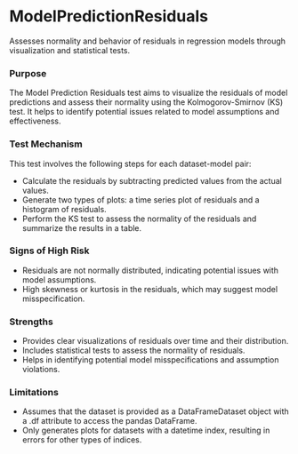 # ModelPredictionResiduals

Assesses normality and behavior of residuals in regression models through visualization and statistical tests.

### Purpose

The Model Prediction Residuals test aims to visualize the residuals of model predictions and assess their normality
using the Kolmogorov-Smirnov (KS) test. It helps to identify potential issues related to model assumptions and
effectiveness.

### Test Mechanism

This test involves the following steps for each dataset-model pair:

- Calculate the residuals by subtracting predicted values from the actual values.
- Generate two types of plots: a time series plot of residuals and a histogram of residuals.
- Perform the KS test to assess the normality of the residuals and summarize the results in a table.

### Signs of High Risk

- Residuals are not normally distributed, indicating potential issues with model assumptions.
- High skewness or kurtosis in the residuals, which may suggest model misspecification.

### Strengths

- Provides clear visualizations of residuals over time and their distribution.
- Includes statistical tests to assess the normality of residuals.
- Helps in identifying potential model misspecifications and assumption violations.

### Limitations

- Assumes that the dataset is provided as a DataFrameDataset object with a .df attribute to access the pandas
DataFrame.
- Only generates plots for datasets with a datetime index, resulting in errors for other types of indices.